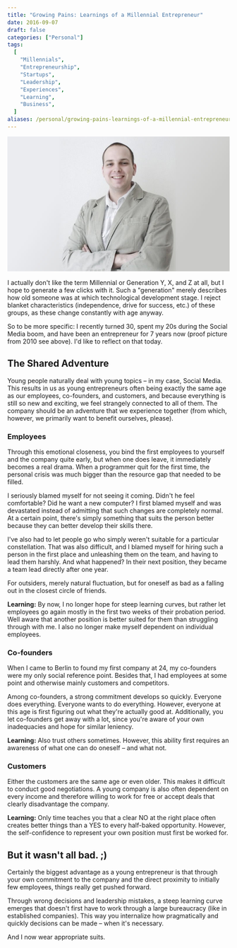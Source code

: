 ```yaml
---
title: "Growing Pains: Learnings of a Millennial Entrepreneur"
date: 2016-09-07
draft: false
categories: ["Personal"]
tags:
  [
    "Millennials",
    "Entrepreneurship",
    "Startups",
    "Leadership",
    "Experiences",
    "Learning",
    "Business",
  ]
aliases: /personal/growing-pains-learnings-of-a-millennial-entrepreneur/1767
---
```


![Millennial Entrepreneur](klaus-breyer-24.jpg)

I actually don't like the term Millennial or Generation Y, X, and Z at all, but I hope to generate a few clicks with it. Such a "generation" merely describes how old someone was at which technological development stage. I reject blanket characteristics (independence, drive for success, etc.) of these groups, as these change constantly with age anyway.

So to be more specific: I recently turned 30, spent my 20s during the Social Media boom, and have been an entrepreneur for 7 years now (proof picture from 2010 see above). I'd like to reflect on that today.

## The Shared Adventure

Young people naturally deal with young topics – in my case, Social Media. This results in us as young entrepreneurs often being exactly the same age as our employees, co-founders, and customers, and because everything is still so new and exciting, we feel strangely connected to all of them. The company should be an adventure that we experience together (from which, however, we primarily want to benefit ourselves, please).

### Employees

Through this emotional closeness, you bind the first employees to yourself and the company quite early, but when one does leave, it immediately becomes a real drama. When a programmer quit for the first time, the personal crisis was much bigger than the resource gap that needed to be filled.

I seriously blamed myself for not seeing it coming. Didn't he feel comfortable? Did he want a new computer? I first blamed myself and was devastated instead of admitting that such changes are completely normal. At a certain point, there's simply something that suits the person better because they can better develop their skills there.

I've also had to let people go who simply weren't suitable for a particular constellation. That was also difficult, and I blamed myself for hiring such a person in the first place and unleashing them on the team, and having to lead them harshly. And what happened? In their next position, they became a team lead directly after one year.

For outsiders, merely natural fluctuation, but for oneself as bad as a falling out in the closest circle of friends.

**Learning:** By now, I no longer hope for steep learning curves, but rather let employees go again mostly in the first two weeks of their probation period. Well aware that another position is better suited for them than struggling through with me. I also no longer make myself dependent on individual employees.

### Co-founders

When I came to Berlin to found my first company at 24, my co-founders were my only social reference point. Besides that, I had employees at some point and otherwise mainly customers and competitors.

Among co-founders, a strong commitment develops so quickly. Everyone does everything. Everyone wants to do everything. However, everyone at this age is first figuring out what they're actually good at. Additionally, you let co-founders get away with a lot, since you're aware of your own inadequacies and hope for similar leniency.

**Learning:** Also trust others sometimes. However, this ability first requires an awareness of what one can do oneself – and what not.

### Customers

Either the customers are the same age or even older. This makes it difficult to conduct good negotiations. A young company is also often dependent on every income and therefore willing to work for free or accept deals that clearly disadvantage the company.

**Learning:** Only time teaches you that a clear NO at the right place often creates better things than a YES to every half-baked opportunity. However, the self-confidence to represent your own position must first be worked for.

## But it wasn't all bad. ;)

Certainly the biggest advantage as a young entrepreneur is that through your own commitment to the company and the direct proximity to initially few employees, things really get pushed forward.

Through wrong decisions and leadership mistakes, a steep learning curve emerges that doesn't first have to work through a large bureaucracy (like in established companies). This way you internalize how pragmatically and quickly decisions can be made – when it's necessary.

And I now wear appropriate suits.

